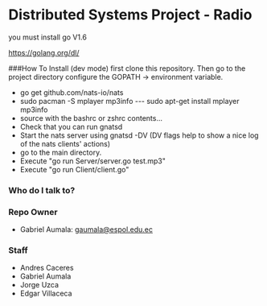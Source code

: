 # Distributed Systems Project - Radio

you must install go V1.6

https://golang.org/dl/

###How To Install (dev mode)
first clone this repository. Then go to the project directory
configure the GOPATH -> environment variable.
*  go get github.com/nats-io/nats
*  sudo pacman -S mplayer mp3info --- sudo apt-get install mplayer mp3info
*  source with the bashrc or zshrc contents...
*  Check that you can run gnatsd
*  Start the nats server using gnatsd -DV (DV flags help to show a nice log of the nats clients' actions)
*  go to the main directory.
*  Execute "go run Server/server.go test.mp3"
*  Execute "go run Client/client.go"
### Who do I talk to?

### Repo Owner
* Gabriel Aumala:   gaumala@espol.edu.ec

### Staff
* Andres Caceres
* Gabriel Aumala
* Jorge Uzca
* Edgar Villaceca
